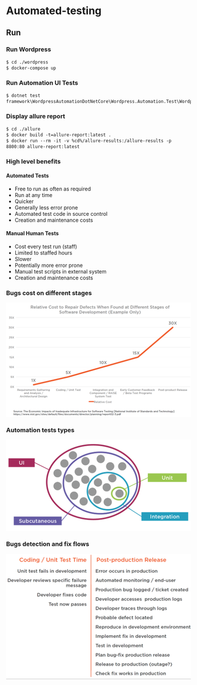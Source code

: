 # Automated-testing
## Run
### Run Wordpress
```
$ cd ./wordpress
$ docker-compose up
```
### Run Automation UI Tests
```
$ dotnet test framework\WordpressAutomationDotNetCore\Wordpress.Automation.Test\Wordpress.Automation.Test.csproj
```
### Display allure report
```
$ cd ./allure
$ docker build -t=allure-report:latest .
$ docker run --rm -it -v %cd%/allure-results:/allure-results -p 8800:80 allure-report:latest
```

### High level benefits
#### Automated Tests
* Free to run as often as required
* Run at any time
* Quicker
* Generally less error prone
* Automated test code in source control
* Creation and maintenance costs
#### Manual Human Tests
* Cost every test run (staff)
* Limited to staffed hours
* Slower
* Potentially more error prone
* Manual test scripts in external system
* Creation and maintenance costs

### Bugs cost on different stages
![](https://github.com/khdevnet/automated-testing/blob/master/src/bug-fix-costs-on-stages.png)
### Automation tests types
![](https://github.com/khdevnet/automated-testing/blob/master/src/test-types.png)
### Bugs detection and fix flows
![](https://github.com/khdevnet/automated-testing/blob/master/src/bugs-fix-verification.png)
